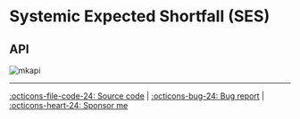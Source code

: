 # Systemic Expected Shortfall (SES)

## API

![mkapi](frds.measures.systemic_expected_shortfall|short)

---

[:octicons-file-code-24: Source code](https://github.com/mgao6767/frds/blob/master/frds/measures/func_ses.py) | [:octicons-bug-24: Bug report](https://github.com/mgao6767/frds/issues/new?assignees=mgao6767&labels=&template=bug_report.md&title=%5BBUG%5D) | [:octicons-heart-24: Sponsor me](https://github.com/sponsors/mgao6767)